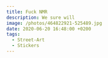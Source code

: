 ```yaml
---
title: Fuck NMR
description: We sure will
image: /photos/464822921-525489.jpg
date: 2020-06-20 16:48:00 +0200
tags:
  - Street-Art
  - Stickers
---
```

